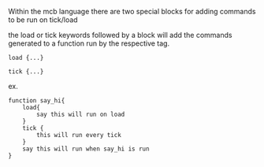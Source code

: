 Within the mcb language there are two special blocks for adding commands to be run on tick/load

the load or tick keywords followed by a block will add the commands generated to a function run by the respective tag.

`load {...}`

`tick {...}`

ex.

```
function say_hi{
    load{
        say this will run on load
    }
    tick {
        this will run every tick
    }
    say this will run when say_hi is run
}
```
